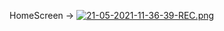 HomeScreen ->
[![21-05-2021-11-36-39-REC.png](https://i.postimg.cc/qq29z8Dc/21-05-2021-11-36-39-REC.png)](https://postimg.cc/y3YfGSHW)
